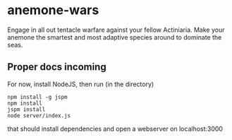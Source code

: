# anemone-wars
Engage in all out tentacle warfare against your fellow Actiniaria. Make your anemone the smartest and most adaptive species around to dominate the seas.


## Proper docs incoming ##

For now, install NodeJS, then run (in the directory)
```
npm install -g jspm
npm install
jspm install
node server/index.js
```

that should install dependencies and open a webserver on localhost:3000
